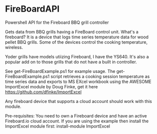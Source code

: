 # FireBoardAPI
Powershell API for the Fireboard BBQ grill controller

Gets data from BBQ grills having a FireBoard control unit.  What's a fireboard?  It is a device that logs time series temperature data for wood pellet BBQ grills.  Some of the devices control the cooking temperature, wireless. 

Yoder grills have models utiizing Fireboard, I have the YS640.  It's also a popular add on to those grills that do not have a built in controller.

See get-FireBoardExample.ps1 for example usage.  The get-FireBoardExample.ps1 script retrieves a cooking session temperature as time series data and exports to MS EXcel workbook using the AWESOME ImportExcel module by Doug Finke, get it here https://github.com/dfinke/ImportExcel

 Any fireboard device that supports a cloud account should work with this module.  
 
 Pre-requisites:
 You need to own a Fireboard device and have an active Fireboard.io cloud account.
 If you are using the example then install the ImportExcel module first: install-module ImportExcel
